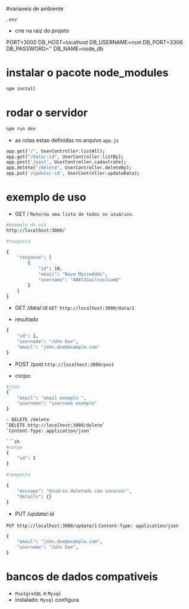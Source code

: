 #variaveis de ambiente 

`.env `
- crie na raiz do projeto 

PORT=3000
DB_HOST=localhost
DB_USERNAME=root
DB_PORT=3306
DB_PASSWORD=''
DB_NAME=node_db



# instalar o pacote node_modules

```sh
npm install 
```
# rodar o servidor 

```sh
npm run dev 

```

- as rotas estao definidas no arquivo `app.js`

```sh
app.get("/", UserController.listAll);
app.get("/data/:id", UserController.listBy);
app.post('/post', UserController.cadastrate);
app.delete("/delete", UserController.deleteBy);
app.put('/update/:id', UserController.updateData);
```

# exemplo de uso

- GET /
`Retorna uma lista de todos os usuários.`

```sh 
#exemplo de uso 
http://localhost:3000/

#resposta

{
	"response": [
		{
			"id": 10,
			"email": "Novo Moiseddds",
			"username": "488721wilsssliam@"
		}
	]
}

```
- GET /data/:id
`GET http://localhost:3000/data/1`

- resultado 
```sh
{
    "id": 1,
    "username": "John Doe",
    "email": "john.doe@example.com"
}
```


- POST /post
`http://localhost:3000/post`

- corpo:
```sh
#json 
{
    "email": "email exemplo ",
    "username": "username exemplo"
}

- DELETE /delete
`DELETE http://localhost:3000/delete`
`Content-Type: application/json`

```sh
#corpo
{
    "id": 1
}

#resposta 

{
    "message": "Usuário deletado com sucesso!",
    "details": {}
}

```
- PUT /update/:id

`PUT http://localhost:3000/update/1`
`Content-Type: application/json`

```sh
{
    "email": "john.doe@example.com",
    "username": "John Doe",
}

```
# bancos de dados compativeis 
- `PostgreSQL` e `Mysql`
- instalado: `Mysql`
configura
